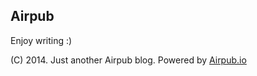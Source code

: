 ## Airpub

Enjoy writing :)

(C) 2014. Just another Airpub blog. Powered by [Airpub.io](http://airpub.io)